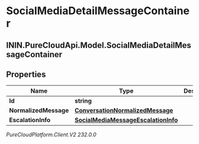 # SocialMediaDetailMessageContainer

## ININ.PureCloudApi.Model.SocialMediaDetailMessageContainer

## Properties

|Name | Type | Description | Notes|
|------------ | ------------- | ------------- | -------------|
| **Id** | **string** |  | [optional] |
| **NormalizedMessage** | [**ConversationNormalizedMessage**](ConversationNormalizedMessage) |  | [optional] |
| **EscalationInfo** | [**SocialMediaMessageEscalationInfo**](SocialMediaMessageEscalationInfo) |  | [optional] |



_PureCloudPlatform.Client.V2 232.0.0_
